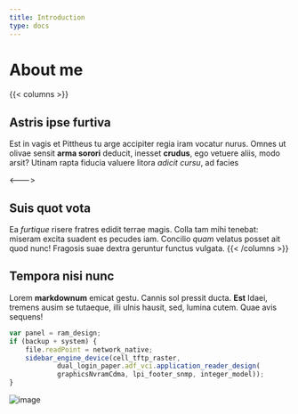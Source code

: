 ```yaml
---
title: Introduction
type: docs
---
```


# About me

{{< columns >}}
## Astris ipse furtiva

Est in vagis et Pittheus tu arge accipiter regia iram vocatur nurus. Omnes ut
olivae sensit **arma sorori** deducit, inesset **crudus**, ego vetuere aliis,
modo arsit? Utinam rapta fiducia valuere litora _adicit cursu_, ad facies

<--->

## Suis quot vota

Ea _furtique_ risere fratres edidit terrae magis. Colla tam mihi tenebat:
miseram excita suadent es pecudes iam. Concilio _quam_ velatus posset ait quod
nunc! Fragosis suae dextra geruntur functus vulgata.
{{< /columns >}}


## Tempora nisi nunc

Lorem **markdownum** emicat gestu. Cannis sol pressit ducta. **Est** Idaei,
tremens ausim se tutaeque, illi ulnis hausit, sed, lumina cutem. Quae avis
sequens!

```js
var panel = ram_design;
if (backup + system) {
    file.readPoint = network_native;
    sidebar_engine_device(cell_tftp_raster,
            dual_login_paper.adf_vci.application_reader_design(
            graphicsNvramCdma, lpi_footer_snmp, integer_model));
}
```

![image](https://github-readme-stats.vercel.app/api?username=wolanx&show_icons=true)
